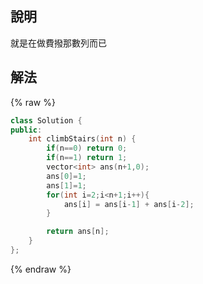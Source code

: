 ## 說明

就是在做費撥那數列而已

## 解法

{% raw %}

```cpp
class Solution {
public:
    int climbStairs(int n) {
        if(n==0) return 0;
        if(n==1) return 1;
        vector<int> ans(n+1,0);
        ans[0]=1;
        ans[1]=1;
        for(int i=2;i<n+1;i++){
            ans[i] = ans[i-1] + ans[i-2];
        }

        return ans[n];
    }
};
```

{% endraw %}
